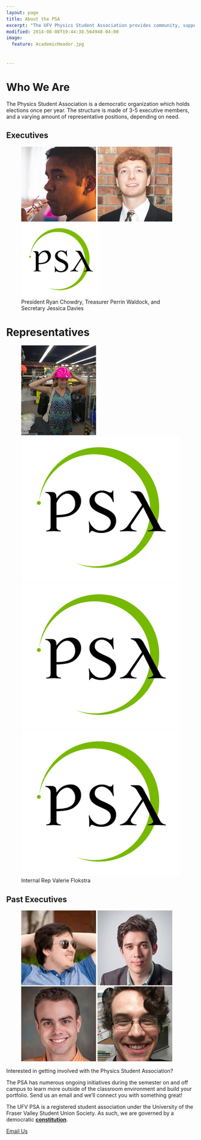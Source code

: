 ```yaml
---
layout: page
title: About the PSA
excerpt: "The UFV Physics Student Association provides community, support, and a voice for the physics and engineering students, and physics enthusiasts at the University of the Fraser Valley."
modified: 2014-08-08T19:44:38.564948-04:00
image:
  feature: AcademicHeader.jpg


---
```


# Who We Are

The Physics Student Association is a democratic organization which holds elections once per year. The structure is made of 3-5 executive members, and a varying amount of representative positions, depending on need.


## Executives
<figure class="third">
    <a href="mailto:ryanchowdhry@hotmail.com"><img src="/images/Ryan200.jpg" alt="image"/></a>
	<a href="mailto:pwaldock@gmail.com"><img src="/images/Perrin200.jpg" alt="image"/></a>
    <a href="mailto:ufv.physics@gmail.com?subject:Attn. Jess Davies"><img src="/images/PSALogo200.jpg" alt="Secretary: Jess Davies"/></a>
<figcaption> President Ryan Chowdry, Treasurer Perrin Waldock, and Secretary Jessica Davies </figcaption>
</figure>

# Representatives
<figure class="quarter">
	<a href="mailto:Valerie.Flokstra@student.ufv.ca"><img src="/images/ValerieThumb.jpg" alt="Valerie Flokstra"></a>
	<a href="mailto:pwaldock@gmail.com"><img src="/images/psalogo-small.png" alt="image"></a>
    <a href="mailto:ufv.physics@gmail.com"><img src="/images/psalogo-small.png" /></a>
	<a href="mailto:ufv.physics@gmail.com?subject:Attn. Jess Davies"><img src="/images/psalogo-small.png" alt="image"></a>
<figcaption> Internal Rep Valerie Flokstra </figcaption>
</figure>

 
## Past Executives
<figure class="quarter">
	<a href="http://jasonho.me/"><img src="/images/JasonThumb.jpg" alt="Jason Ho: President 2011-2013"></a>
	<a href="http://www.joshaho.com"><img src="/images/JoshaHoThumb.jpg" alt="Josha Ho: President 2015-2016"></a>
	<a href="https://www.sfu.ca/physics/people/profiles/etienned.html"><img src="/images/EtienneThumb.jpg" alt="Etienne Dreyer: Vice-President 2013-2015"></a>
	<a href="http://www.math.uvic.ca/~dcwatson/"><img src="/images/CharlieThumb.png" alt="Charlie Watson: President 2009-2011"></a>
</figure>

Interested in getting involved with the Physics Student Association?

The PSA has numerous ongoing initiatives during the semester on and off campus to learn more outside of the classroom environment and build your portfolio. Send us an email and we’ll connect you with something great!

The UFV PSA is a registered student association under the University of the Fraser Valley Student Union Society. As such, we are governed by a democratic [**constitution**]({{site.url}}/assets/pdfs/2016-04-08PSAConstitution.pdf).

<a markdown="0" href="mailto:ufv.physics@gmail.com" class="btn">Email Us</a>